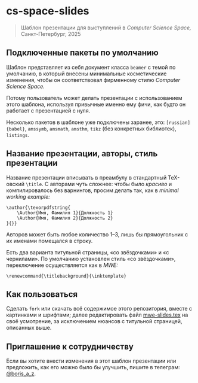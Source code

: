 # cs-space-slides

> Шаблон презентации для выступлений в *Computer Science Space,*
> Санкт-Петербург, 2025

## Подключенные пакеты по умолчанию

Шаблон представляет из себя документ класса `beamer` с темой по умолчанию,
в который внесены минимальные косметические изменения, чтобы он
соответствовал фирменному стилю *Computer Science Space.*

Потому пользователь может делать презентации с использованием этого шаблона,
используя привычные именно ему фичи, как будто он работает с презентацией
с нуля.

Несколько пакетов в шаблоне уже подключены заранее, это:
`[russian]{babel}`, `amssymb`, `amsmath`, `amsthm`,
`tikz` (без конкретных библиотек), `listings`.


## Название презентации, авторы, стиль презентации

Название презентации вписывать в преамбулу в стандартный TeX-овский `\title`.
С авторами чуть сложнее: чтобы было *красиво* и компилировалось
без варнингов, просим делать так, как в *minimal working example:*

```TeX
\author{\texorpdfstring{
    \Author{Имя, Фамилия 1}{Должность 1}
    \Author{Имя, Фамилия 2}{Должность 2}
}{}}
```

Авторов может быть любое количество 1–3, лишь бы прямоугольник
с их именами помещался в строку.

Есть два варианта титульной страницы, «со звёздочками» и «с чернилами».
По умолчанию установлен стиль «со звёздочками», переключение осуществляется
как в *MWE:*

```TeX
\renewcommand{\titlebackground}{\inktemplate}
```


## Как пользоваться

Сделать `fork` или скачать всё содержимое этого репозитория, вместе с
картинками и шрифтами; далее редактировать файл
[mwe-slides.tex](https://github.com/boris-a-zolotov/cs-space-slides/blob/main/mwe-slides.tex) 
на своё усмотрение, за исключением нюансов с титульной страницей,
описанных выше.


## Приглашение к сотрудничеству

Если вы хотите внести изменения в этот шаблон презентации
или предложить, как его можно было бы улучшить,
пишите в телеграм: [@boris_a_z](t.me/boris_a_z).
